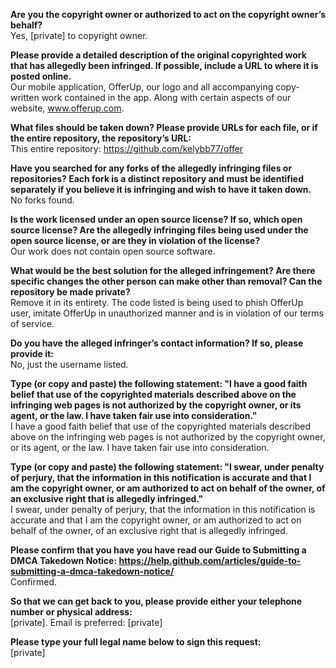 **Are you the copyright owner or authorized to act on the copyright owner’s behalf?**   
Yes, [private] to copyright owner.

**Please provide a detailed description of the original copyrighted work that has allegedly been infringed. If possible, include a URL to where it is posted online.**   
Our mobile application, OfferUp, our logo and all accompanying copy-written work contained in the app. Along with certain aspects of our website, www.offerup.com.

**What files should be taken down? Please provide URLs for each file, or if the entire repository, the repository’s URL:**   
This entire repository: https://github.com/kelybb77/offer

**Have you searched for any forks of the allegedly infringing files or repositories? Each fork is a distinct repository and must be identified separately if you believe it is infringing and wish to have it taken down.**   
No forks found.

**Is the work licensed under an open source license? If so, which open source license? Are the allegedly infringing files being used under the open source license, or are they in violation of the license?**   
Our work does not contain open source software.

**What would be the best solution for the alleged infringement? Are there specific changes the other person can make other than removal? Can the repository be made private?**   
Remove it in its entirety. The code listed is being used to phish OfferUp user, imitate OfferUp in unauthorized manner and is in violation of our terms of service.

**Do you have the alleged infringer’s contact information? If so, please provide it:**   
No, just the username listed.

**Type (or copy and paste) the following statement: "I have a good faith belief that use of the copyrighted materials described above on the infringing web pages is not authorized by the copyright owner, or its agent, or the law. I have taken fair use into consideration."**   
I have a good faith belief that use of the copyrighted materials described above on the infringing web pages is not authorized by the copyright owner, or its agent, or the law. I have taken fair use into consideration.

**Type (or copy and paste) the following statement: "I swear, under penalty of perjury, that the information in this notification is accurate and that I am the copyright owner, or am authorized to act on behalf of the owner, of an exclusive right that is allegedly infringed."**   
I swear, under penalty of perjury, that the information in this notification is accurate and that I am the copyright owner, or am authorized to act on behalf of the owner, of an exclusive right that is allegedly infringed.

**Please confirm that you have you have read our Guide to Submitting a DMCA Takedown Notice: https://help.github.com/articles/guide-to-submitting-a-dmca-takedown-notice/**   
Confirmed.

**So that we can get back to you, please provide either your telephone number or physical address:**   
[private]. Email is preferred: [private]

**Please type your full legal name below to sign this request:**   
[private]
